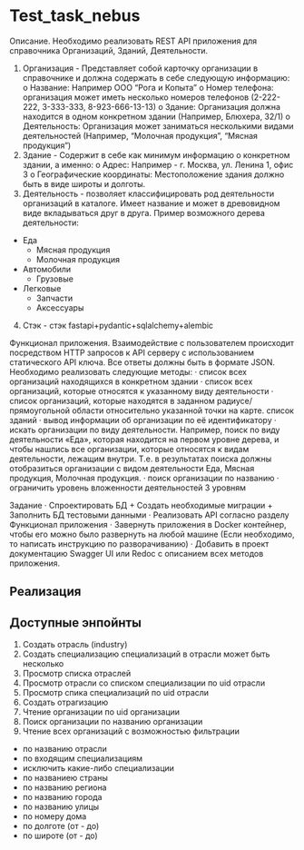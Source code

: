 # Test_task_nebus

Описание. 
Необходимо реализовать REST API приложения для справочника Организаций, Зданий, Деятельности. 
1. Организация - Представляет собой карточку организации в справочнике и должна содержать в себе следующую информацию: 
o Название: Например ООО “Рога и Копыта” 
o Номер телефона: организация может иметь несколько номеров телефонов (2-222-222, 3-333-333, 8-923-666-13-13) 
o Здание: Организация должна находится в одном конкретном здании (Например, Блюхера, 32/1) 
o Деятельность: Организация может заниматься несколькими видами деятельностей (Например, “Молочная продукция”, “Мясная продукция”) 
2. Здание - Содержит в себе как минимум информацию о конкретном здании, а именно: 
o Адрес: Например - г. Москва, ул. Ленина 1, офис 3 
o Географические координаты: Местоположение здания должно быть в виде широты и долготы. 
3. Деятельность - позволяет классифицировать род деятельности организаций в каталоге. Имеет название и может в древовидном виде вкладываться друг в друга. Пример возможного дерева деятельности: 
  - Еда 
    - Мясная продукция 
    - Молочная продукция 
  - Автомобили 
    - Грузовые 
  - Легковые 
      - Запчасти 
      - Аксессуары 
4. Стэк - стэк fastapi+pydantic+sqlalchemy+alembic 
 
Функционал приложения. 
Взаимодействие с пользователем происходит посредством HTTP запросов к API серверу с использованием статического API ключа. Все ответы должны быть в формате JSON. Необходимо реализовать следующие методы: 
· список всех организаций находящихся в конкретном здании 
· список всех организаций, которые относятся к указанному виду деятельности 
· список организаций, которые находятся в заданном радиусе/прямоугольной области относительно указанной точки на карте. список зданий 
· вывод информации об организации по её идентификатору 
· искать организации по виду деятельности. Например, поиск по виду деятельности «Еда», которая находится на первом уровне дерева, и чтобы нашлись все организации, которые относятся к видам деятельности, лежащим внутри. Т.е. в результатах поиска должны отобразиться организации с видом деятельности Еда, Мясная продукция, Молочная продукция. 
· поиск организации по названию 
· ограничить уровень вложенности деятельностей 3 уровням 
 
Задание 
· Спроектировать БД + Создать необходимые миграции + Заполнить БД тестовыми данными 
· Реализовать API согласно разделу Функционал приложения 
· Завернуть приложения в Docker контейнер, чтобы его можно было развернуть на любой машине (Если необходимо, то написать инструкцию по разворачиванию) 
· Добавить в проект документацию Swagger UI или Redoc с описанием всех методов приложения.

## Реализация
## Доступные энпойнты

1. Создать отрасль (industry)
2. Создать специализацию
специализаций в отрасли может быть несколько
3. Просмотр списка отраслей
4. Просмотр отрасли со списком специализации по uid  отрасли
5. Просмотр спика специализаций по uid отрасли
6. Создать отрагизацию
7. Чтение организации по uid организации 
8. Поиск организации по названию организации
9. Чтение всех организаций с возможностью фильтрации
- по названию отрасли
- по входящим специализациям
- исключить какие-либо специализации
- по названиею страны
- по названию региона
- по названию города
- по названию улицы
- по номеру дома
- по долготе (от - до)
- по широте (от - до)
